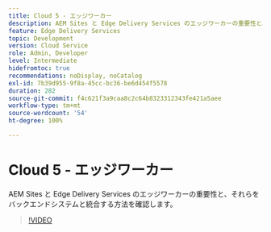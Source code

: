 ```yaml
---
title: Cloud 5 - エッジワーカー
description: AEM Sites と Edge Delivery Services のエッジワーカーの重要性と、それらをバックエンドシステムと統合する方法を確認します。
feature: Edge Delivery Services
topic: Development
version: Cloud Service
role: Admin, Developer
level: Intermediate
hidefromtoc: true
recommendations: noDisplay, noCatalog
exl-id: 7b39d955-9f8a-45cc-bc36-be6d454f5578
duration: 282
source-git-commit: f4c621f3a9caa8c2c64b8323312343fe421a5aee
workflow-type: tm+mt
source-wordcount: '54'
ht-degree: 100%

---
```


# Cloud 5 - エッジワーカー

AEM Sites と Edge Delivery Services のエッジワーカーの重要性と、それらをバックエンドシステムと統合する方法を確認します。

>[!VIDEO](https://video.tv.adobe.com/v/3427589?learn=on)
